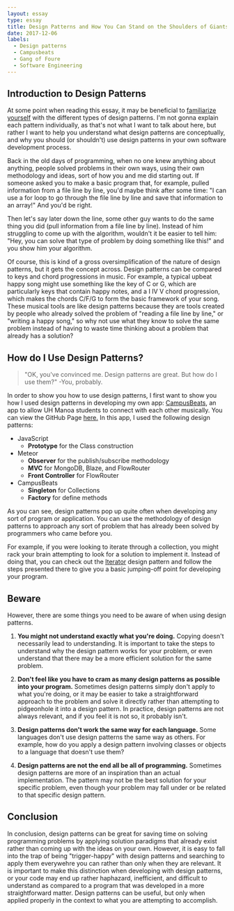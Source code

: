 ```yaml
---
layout: essay
type: essay
title: Design Patterns and How You Can Stand on the Shoulders of Giants
date: 2017-12-06
labels:
  - Design patterns
  - Campusbeats
  - Gang of Foure
  - Software Engineering
---
```


## Introduction to Design Patterns

At some point when reading this essay, it may be beneficial to [familiarize yourself](https://sourcemaking.com/design_patterns) with the different types of design patterns. I'm not gonna explain each pattern individually, as that's not what I want to talk about here, but rather I want to help you understand what design patterns are conceptually, and why you should (or shouldn't) use design patterns in your own software development process.

Back in the old days of programming, when no one knew anything about anything, people solved problems in their own ways, using their own methodology and ideas, sort of how you and me did starting out. If someone asked you to make a basic program that, for example, pulled information from a file line by line, you'd maybe think after some time: "I can use a for loop to go through the file line by line and save that information to an array!" And you'd be right.

Then let's say later down the line, some other guy wants to do the same thing you did (pull information from a file line by line). Instead of him struggling to come up with the algorithm, wouldn't it be easier to tell him: "Hey, you can solve that type of problem by doing something like this!" and you show him your algorithm.

Of course, this is kind of a gross oversimplification of the nature of design patterns, but it gets the concept across. Design patterns can be compared to keys and chord progressions in music. For example, a typical upbeat happy song might use something like the key of C or G, which are particularly keys that contain happy notes, and a I IV V chord progression, which makes the chords C/F/G to form the basic framework of your song. These musical tools are like design patterns because they are tools created by people who already solved the problem of "reading a file line by line," or "writing a happy song," so why not use what they know to solve the same problem instead of having to waste time thinking about a problem that already has a solution?

## How do I Use Design Patterns?

> "OK, you've convinced me. Design patterns are great. But how do I use them?" -You, probably.

In order to show you how to use design patterns, I first want to show you how I used design patterns in developing my own app: [CampusBeats](https://github.com/campusbeats/campusbeats), an app to allow UH Manoa students to connect with each other musically. You can view the GitHub Page [here.](https://campusbeats.github.io/) In this app, I used the following design patterns:

- JavaScript
  - **Prototype** for the Class construction 
- Meteor
  - **Observer** for the publish/subscribe methodology 
  - **MVC** for MongoDB, Blaze, and FlowRouter
  - **Front Controller** for FlowRouter 
- CampusBeats
  - **Singleton** for Collections
  - **Factory** for define methods
  
As you can see, design patterns pop up quite often when developing any sort of program or application. You can use the methodology of design patterns to approach any sort of problem that has already been solved by programmers who came before you.

For example, if you were looking to iterate through a collection, you might rack your brain attempting to look for a solution to implement it. Instead of doing that, you can check out the [Iterator](https://sourcemaking.com/design_patterns/iterator) design pattern and follow the steps presented there to give you a basic jumping-off point for developing your program.

## Beware

However, there are some things you need to be aware of when using design patterns.

1. **You might not understand exactly what you're doing.** Copying doesn't necessarily lead to understanding. It is important to take the steps to understand why the design pattern works for your problem, or even understand that there may be a more efficient solution for the same problem.

2. **Don't feel like you have to cram as many design patterns as possible into your program.** Sometimes design patterns simply don't apply to what you're doing, or it may be easier to take a straightforward approach to the problem and solve it directly rather than attempting to pidgeonhole it into a design pattern. In practice, design patterns are not always relevant, and if you feel it is not so, it probably isn't.

3. **Design patterns don't work the same way for each language.** Some languages don't use design patterns the same way as others. For example, how do you apply a design pattern involving classes or objects to a language that doesn't use them?

4. **Design patterns are not the end all be all of programming.** Sometimes design patterns are more of an inspiration than an actual implementation. The pattern may not be the best solution for your specific problem, even though your problem may fall under or be related to that specific design pattern.

## Conclusion

In conclusion, design patterns can be great for saving time on solving programming problems by applying solution paradigms that already exist rather than coming up with the ideas on your own. However, it is easy to fall into the trap of being "trigger-happy" with design patterns and searching to apply them everywehre you can rather than only when they are relevant. It is important to make this distinction when developing with design patterns, or your code may end up rather haphazard, inefficient, and difficult to understand as compared to a program that was developed in a more straightforward matter. Design patterns can be useful, but only when applied properly in the context to what you are attempting to accomplish.




